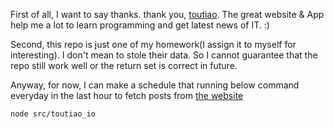 
First of all, I want to say thanks. thank you, [toutiao](http://toutiao.io). The great website & App help me a lot to learn programming and get latest news of IT. :)

Second, this repo is just one of my homework(I assign it to myself for interesting). I don't mean to stole their data. So I cannot guarantee that the repo still work well or the return set is correct in future.

Anyway, for now, I can make a schedule that running below command everyday in the last hour to fetch posts from [the website](http://toutiao.io)

`node src/toutiao_io`